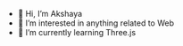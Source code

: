 - 👋 Hi, I’m Akshaya
- 👀 I’m interested in anything related to Web
- 🌱 I’m currently learning Three.js


<!---
aksh1251/aksh1251 is a ✨ special ✨ repository because its `README.md` (this file) appears on your GitHub profile.
You can click the Preview link to take a look at your changes.
--->
